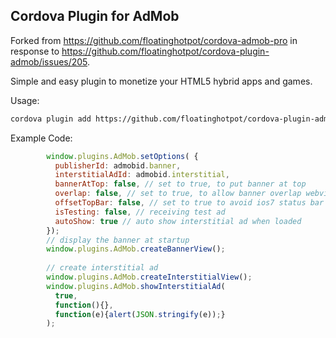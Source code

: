 ## Cordova Plugin for AdMob

Forked from https://github.com/floatinghotpot/cordova-admob-pro in response to https://github.com/floatinghotpot/cordova-plugin-admob/issues/205.

Simple and easy plugin to monetize your HTML5 hybrid apps and games.

Usage:
```bash
cordova plugin add https://github.com/floatinghotpot/cordova-plugin-admob
```

Example Code:
```javascript
        window.plugins.AdMob.setOptions( {
          publisherId: admobid.banner,
          interstitialAdId: admobid.interstitial,
          bannerAtTop: false, // set to true, to put banner at top
          overlap: false, // set to true, to allow banner overlap webview
          offsetTopBar: false, // set to true to avoid ios7 status bar overlap
          isTesting: false, // receiving test ad
          autoShow: true // auto show interstitial ad when loaded
        });
        // display the banner at startup
        window.plugins.AdMob.createBannerView();
        
        // create interstitial ad
        window.plugins.AdMob.createInterstitialView();
        window.plugins.AdMob.showInterstitialAd(
          true, 
          function(){},
          function(e){alert(JSON.stringify(e));}
        );
```
